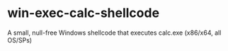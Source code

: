 win-exec-calc-shellcode
=======================

A small, null-free Windows shellcode that executes calc.exe (x86/x64, all OS/SPs)
